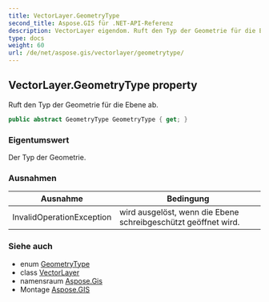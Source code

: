 ```yaml
---
title: VectorLayer.GeometryType
second_title: Aspose.GIS für .NET-API-Referenz
description: VectorLayer eigendom. Ruft den Typ der Geometrie für die Ebene ab.
type: docs
weight: 60
url: /de/net/aspose.gis/vectorlayer/geometrytype/
---
```

## VectorLayer.GeometryType property

Ruft den Typ der Geometrie für die Ebene ab.

```csharp
public abstract GeometryType GeometryType { get; }
```

### Eigentumswert

Der Typ der Geometrie.

### Ausnahmen

| Ausnahme | Bedingung |
| --- | --- |
| InvalidOperationException | wird ausgelöst, wenn die Ebene schreibgeschützt geöffnet wird. |

### Siehe auch

* enum [GeometryType](../../../aspose.gis.geometries/geometrytype/)
* class [VectorLayer](../)
* namensraum [Aspose.Gis](../../vectorlayer/)
* Montage [Aspose.GIS](../../../)


